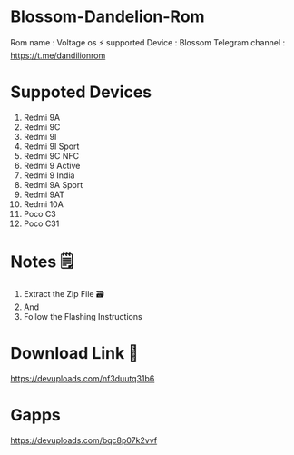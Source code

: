 # Blossom-Dandelion-Rom

Rom name : Voltage os ⚡ 
supported Device : Blossom
Telegram channel : https://t.me/dandilionrom
 # Suppoted Devices
 1. Redmi 9A
 2. Redmi 9C
 3. Redmi 9I
 4. Redmi 9I Sport
 5. Redmi 9C NFC
 6. Redmi 9 Active
 7. Redmi 9 India
 8. Redmi 9A Sport
 9. Redmi 9AT
 10. Redmi 10A
 11. Poco C3
 12. Poco C31
# Notes 🗒️
1. Extract the Zip File 🗃️
2. And
3. Follow the Flashing Instructions

# Download Link 🔗

https://devuploads.com/nf3duutq31b6

# Gapps

https://devuploads.com/bqc8p07k2vvf

